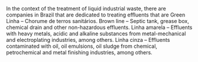 In the context of the treatment of liquid industrial waste, there are companies in Brazil that are dedicated to treating effluents that are Green Linha – Chorume de terros sanitários.
Brown line – Septic tank, grease box, chemical drain and other non-hazardous effluents.
Linha amarela – Effluents with heavy metals, acidic and alkaline substances from metal-mechanical and electroplating industries, among others.
Linha cinza – Effluents contaminated with oil, oil emulsions, oil sludge from chemical, petrochemical and metal finishing industries, among others.
